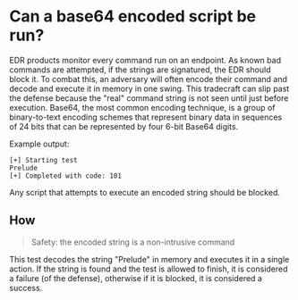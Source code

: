 # Can a base64 encoded script be run?

EDR products monitor every command run on an endpoint. As known bad commands are attempted, if the strings are signatured, the EDR should block it. To combat this, an adversary will often encode their command and decode and execute it in memory in one swing. This tradecraft can slip past the defense because the "real" command string is not seen until just before execution. Base64, the most common encoding technique, is a group of binary-to-text encoding schemes that represent binary data in sequences of 24 bits that can be represented by four 6-bit Base64 digits.

Example output: 
```
[+] Starting test
Prelude
[+] Completed with code: 101
```

Any script that attempts to execute an encoded string should be blocked.

## How

> Safety: the encoded string is a non-intrusive command

This test decodes the string "Prelude" in memory and executes it in a single action. If the string is found and the test is allowed to finish, it is considered a failure (of the defense), otherwise if it is blocked, it is considered a success.
